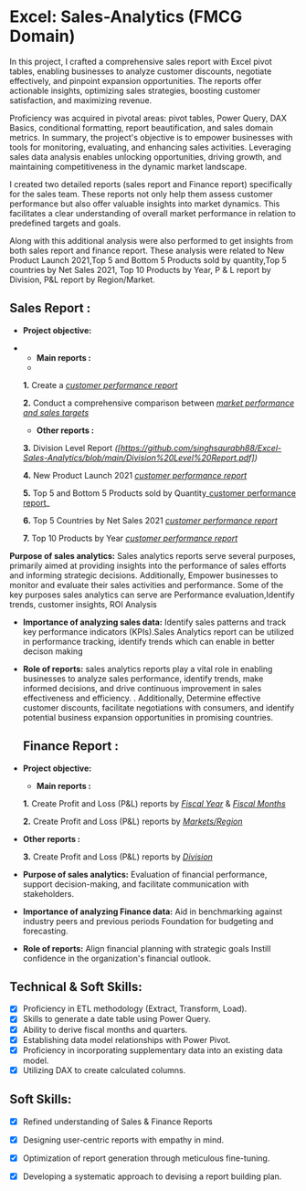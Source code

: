 # Excel: Sales-Analytics (FMCG Domain)

In this project, I crafted a comprehensive sales report with Excel pivot tables, enabling businesses to analyze customer discounts, negotiate effectively, and pinpoint expansion opportunities. The reports offer actionable insights, optimizing sales strategies, boosting customer satisfaction, and maximizing revenue.

Proficiency was acquired in pivotal areas: pivot tables, Power Query, DAX Basics, conditional formatting, report beautification, and sales domain metrics.
In summary, the project's objective is to empower businesses with tools for monitoring, evaluating, and enhancing sales activities. Leveraging sales data analysis enables unlocking opportunities, driving growth, and maintaining competitiveness in the dynamic market landscape.

I created two detailed reports (sales report and Finance report) specifically for the sales team. These reports not only help them assess customer performance but also offer valuable insights into market dynamics. This facilitates a clear understanding of overall market performance in relation to predefined targets and goals.

Along with this additional analysis were also performed to get insights from both sales report and finance report. These analysis were related to New Product Launch 2021,Top 5 and Bottom 5 Products sold by quantity,Top 5 countries by Net Sales 2021, Top 10 Products by Year, P & L report by Division, P&L report by Region/Market.

## Sales Report :

- **Project objective:**
- 
   - **Main reports :**
   - 
    **1.** Create a _[customer performance report](https://github.com/singhsaurabh88/Excel-Sales-Analytics/blob/main/Customer%20Performance%20Report.pdf)_ 

    **2.** Conduct a comprehensive comparison between _[market performance and sales targets](https://github.com/singhsaurabh88/Excel-Sales-Analytics/blob/main/Market%20Performance%20Vs%20Target%20Report.pdf)_

   - **Other reports :**
     
    **3.** Division Level Report _([https://github.com/singhsaurabh88/Excel-Sales-Analytics/blob/main/Division%20Level%20Report.pdf])_
     
    **4.** New Product Launch 2021 _[customer performance report](https://github.com/singhsaurabh88/Excel-Sales-Analytics/blob/main/New%20Product%20Launch%202021.pdf)_
  
    **5.** Top 5 and Bottom 5 Products sold by Quantity_[customer performance report](https://github.com/singhsaurabh88/Excel-Sales-Analytics/blob/main/Top%205%20and%20Bottom%205%20Products.pdf)_
  
    **6.** Top 5 Countries by Net Sales 2021 _[customer performance report](https://github.com/singhsaurabh88/Excel-Sales-Analytics/blob/main/Top%205%20Counries%20by%20Net%20Sales.pdf)_
  
    **7.** Top 10 Products by Year _[customer performance report](https://github.com/singhsaurabh88/Excel-Sales-Analytics/blob/main/Top%2010%20Products%20by%20Year.pdf)_


**Purpose of sales analytics:** Sales analytics reports serve several purposes, primarily aimed at providing insights into the performance of sales efforts and informing strategic decisions. Additionally, Empower businesses to monitor and evaluate their sales activities and performance. Some of the key purposes sales analytics can serve are Performance evaluation,Identify trends, customer insights, ROI Analysis

- **Importance of analyzing sales data:** Identify sales patterns and track key performance indicators (KPIs).Sales Analytics report can be utilized in performance tracking, identify trends which can enable in better decison making

- **Role of reports:** sales analytics reports play a vital role in enabling businesses to analyze sales performance, identify trends, make informed decisions, and drive continuous improvement in sales effectiveness and efficiency. . Additionally, Determine effective customer discounts, facilitate negotiations with consumers, and identify potential business expansion opportunities in promising countries.



  ## Finance Report :

- **Project objective:**
  
   - **Main reports :**
     
    **1.** Create Profit and Loss (P&L) reports by _[Fiscal Year](https://github.com/singhsaurabh88/Excel-Sales-Analytics/blob/main/P%20%26%20L%20Statements%20by%20Fiscal%20Year.pdf)_ & _[Fiscal Months](https://github.com/singhsaurabh88/Excel-Sales-Analytics/blob/main/P%20%26%20L%20Statements%20by%20Fiscal%20Months.pdf)_ 

   **2.** Create Profit and Loss (P&L) reports by _[Markets/Region](https://github.com/singhsaurabh88/Excel-Sales-Analytics/blob/main/P%20%26%20L%20Statements%20by%20Region.pdf)_


- **Other reports :**
  
    **3.** Create Profit and Loss (P&L) reports by _[Division](https://github.com/singhsaurabh88/Excel-Sales-Analytics/blob/main/P%20%26%20L%20Statements%20by%20Division.pdf)_


- **Purpose of sales analytics:** Evaluation of financial performance, support decision-making, and facilitate communication with stakeholders.

- **Importance of analyzing Finance data:** Aid in benchmarking against industry peers and previous periods Foundation for budgeting and forecasting.

- **Role of reports:** Align financial planning with strategic goals Instill confidence in the organization's financial outlook.


## Technical & Soft Skills:
- [x]	Proficiency in ETL methodology (Extract, Transform, Load).
- [x]	Skills to generate a date table using Power Query.
- [x]	Ability to derive fiscal months and quarters.
- [x]	Establishing data model relationships with Power Pivot.
- [x]	Proficiency in incorporating supplementary data into an existing data model.
- [x]	Utilizing DAX to create calculated columns.

## Soft Skills:
- [x]	Refined understanding of Sales & Finance Reports
- [x]	Designing user-centric reports with empathy in mind.
- [x]	Optimization of report generation through meticulous fine-tuning.
- [x]	Developing a systematic approach to devising a report building plan.

